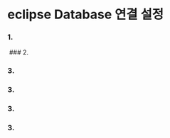 # eclipse Database 연결 설정


      
### 1.
  <img src=''>
### 2. 
  
### 3.
  
### 3.

### 3.

### 3.
      